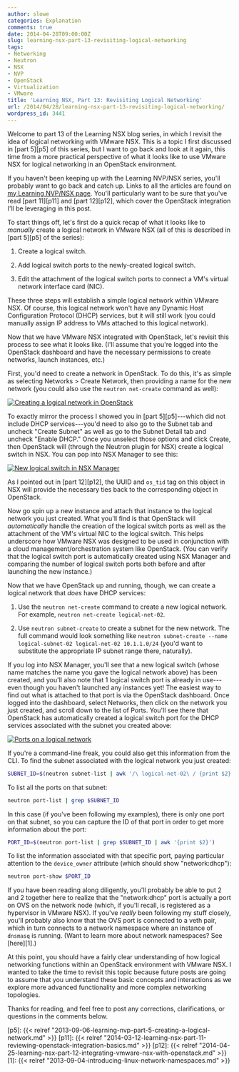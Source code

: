 ```yaml
---
author: slowe
categories: Explanation
comments: true
date: 2014-04-28T09:00:00Z
slug: learning-nsx-part-13-revisiting-logical-networking
tags:
- Networking
- Neutron
- NSX
- NVP
- OpenStack
- Virtualization
- VMware
title: 'Learning NSX, Part 13: Revisiting Logical Networking'
url: /2014/04/28/learning-nsx-part-13-revisiting-logical-networking/
wordpress_id: 3441
---
```


Welcome to part 13 of the Learning NSX blog series, in which I revisit the idea of logical networking with VMware NSX. This is a topic I first discussed in [part 5][p5] of this series, but I want to go back and look at it again, this time from a more practical perspective of what it looks like to use VMware NSX for logical networking in an OpenStack environment.

If you haven't been keeping up with the Learning NVP/NSX series, you'll probably want to go back and catch up. Links to all the articles are found on [my Learning NVP/NSX page][all]. You'll particularly want to be sure that you've read [part 11][p11] and [part 12][p12], which cover the OpenStack integration I'll be leveraging in this post.

To start things off, let's first do a quick recap of what it looks like to _manually_ create a logical network in VMware NSX (all of this is described in [part 5][p5] of the series):

1. Create a logical switch.

2. Add logical switch ports to the newly-created logical switch.

3. Edit the attachment of the logical switch ports to connect a VM's virtual network interface card (NIC).

These three steps will establish a simple logical network within VMware NSX. Of course, this logical network won't have any Dynamic Host Configuration Protocol (DHCP) services, but it will still work (you could manually assign IP address to VMs attached to this logical network).

Now that we have VMware NSX integrated with OpenStack, let's revisit this process to see what it looks like. (I'll assume that you're logged into the OpenStack dashboard and have the necessary permissions to create networks, launch instances, etc.)

First, you'd need to create a network in OpenStack. To do this, it's as simple as selecting Networks > Create Network, then providing a name for the new network (you could also use the `neutron net-create` command as well):

[![Creating a logical network in OpenStack](/public/img/openstack-create-network-small.png)](/public/img/openstack-create-network.png)

To exactly mirror the process I showed you in [part 5][p5]---which did not include DHCP services---you'd need to also go to the Subnet tab and uncheck "Create Subnet" as well as go to the Subnet Detail tab and uncheck "Enable DHCP." Once you unselect those options and click Create, then OpenStack will (through the Neutron plugin for NSX) create a logical switch in NSX. You can pop into NSX Manager to see this:

[![New logical switch in NSX Manager](/public/img/nsx-new-logical-switch-small.png)](/public/img/nsx-new-logical-switch.png)

As I pointed out in [part 12][p12], the UUID and `os_tid` tag on this object in NSX will provide the necessary ties back to the corresponding object in OpenStack.

Now go spin up a new instance and attach that instance to the logical network you just created. What you'll find is that OpenStack will _automatically_ handle the creation of the logical switch ports as well as the attachment of the VM's virtual NIC to the logical switch. This helps underscore how VMware NSX was designed to be used in conjunction with a cloud management/orchestration system like OpenStack. (You can verify that the logical switch port is automatically created using NSX Manager and comparing the number of logical switch ports both before and after launching the new instance.)

Now that we have OpenStack up and running, though, we can create a logical network that _does_ have DHCP services:

1. Use the `neutron net-create` command to create a new logical network. For example, `neutron net-create logical-net-02`.

2. Use `neutron subnet-create` to create a subnet for the new network. The full command would look something like `neutron subnet-create --name logical-subnet-02 logical-net-02 10.1.1.0/24` (you'd want to substitute the appropriate IP subnet range there, naturally).

If you log into NSX Manager, you'll see that a new logical switch (whose name matches the name you gave the logical network above) has been created, and you'll also note that 1 logical switch port is already in use---even though you haven't launched any instances yet! The easiest way to find out what is attached to that port is via the OpenStack dashboard. Once logged into the dashboard, select Networks, then click on the network you just created, and scroll down to the list of Ports. You'll see there that OpenStack has automatically created a logical switch port for the DHCP services associated with the subnet you created above:

[![Ports on a logical network](/public/img/openstack-network-ports-small.png)](/public/img/openstack-network-ports.png)

If you're a command-line freak, you could also get this information from the CLI. To find the subnet associated with the logical network you just created:

```bash
SUBNET_ID=$(neutron subnet-list | awk '/\ logical-net-02\ / {print $2}')
```

To list all the ports on that subnet:

```bash
neutron port-list | grep $SUBNET_ID
```

In this case (if you've been following my examples), there is only one port on that subnet, so you can capture the ID of that port in order to get more information about the port:

```bash
PORT_ID=$(neutron port-list | grep $SUBNET_ID | awk '{print $2}')
```

To list the information associated with that specific port, paying particular attention to the `device_owner` attribute (which should show "network:dhcp"):

```bash
neutron port-show $PORT_ID
```

If you have been reading along diligently, you'll probably be able to put 2 and 2 together here to realize that the "network:dhcp" port is actually a port on OVS on the network node (which, if you'll recall, is registered as a hypervisor in VMware NSX). If you've _really_ been following my stuff closely, you'll probably also know that the OVS port is connected to a veth pair, which in turn connects to a network namespace where an instance of `dnsmasq` is running. (Want to learn more about network namespaces? See [here][1].)

At this point, you should have a fairly clear understanding of how logical networking functions within an OpenStack environment with VMware NSX. I wanted to take the time to revisit this topic because future posts are going to assume that you understand these basic concepts and interactions as we explore more advanced functionality and more complex networking topologies.

Thanks for reading, and feel free to post any corrections, clarifications, or questions in the comments below.

[all]: /learning-nvp-nsx/
[p5]: {{< relref "2013-09-06-learning-nvp-part-5-creating-a-logical-network.md" >}}
[p11]: {{< relref "2014-03-12-learning-nsx-part-11-reviewing-openstack-integration-basics.md" >}}
[p12]: {{< relref "2014-04-25-learning-nsx-part-12-integrating-vmware-nsx-with-openstack.md" >}}
[1]: {{< relref "2013-09-04-introducing-linux-network-namespaces.md" >}}

